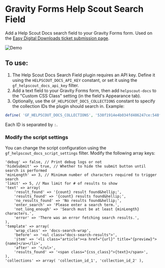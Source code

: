 # Gravity Forms Help Scout Search Field

Add a Help Scout Docs search field to your Gravity Forms form. Used on the [Easy Digital Downloads ticket submission page](https://easydigitaldownloads.com/support/).

![Demo](https://pippinspluginscom.c.presscdn.com/wp-content/uploads/2016/06/Jun-28-2016-13-44-03.gif)

## To use:

1. The Help Scout Docs Search Field plugin requires an API key. Define it using the `HELPSCOUT_DOCS_API_KEY` constant, or set it using the `gf_helpscout_docs_api_key` filter.
2. Add a text field to your Gravity Forms form, then add `helpscout-docs` to the "Custom CSS Class" setting (in the field's Appearance tab).
3. Optionally, use the `GF_HELPSCOUT_DOCS_COLLECTIONS` constant to specify the collection IDs the plugin should search in. Example:
```php
define( 'GF_HELPSCOUT_DOCS_COLLECTIONS', '538f1914e4b034fd486247ce:548f192ae4b07d03cb25288e:5488f10de4bs2c8d3cacdf29' );
```
Each ID is separated by `:`.

### Modify the script settings

You can change the script configuration using the `gf_helpscout_docs_script_settings` filter. Modify the following array keys:

```
'debug' => false, // Print debug logs or not
'hideSubmit' => true, // Whether to hide the submit button until search is performed
'minLength' => 3, // Minimum number of characters required to trigger search
'limit' => 5, // Max limit for # of results to show
'text' => array(
    'result_found' => '{count} result found&hellip;',
    'results_found' => '{count} results found&hellip;',
    'no_results_found' => 'No results found&hellip;',
    'enter_search' => 'Please enter a search term.',
    'not_long_enough' => 'Search must be at least {minLength} characters.',
    'error' => 'There was an error fetching search results.',
),
'template' => array(
    'wrap_class' => 'docs-search-wrap',
    'before' => '<ul class="docs-search-results">',
    'item' => '<li class="article"><a href="{url}" title="{preview}">{name}</a></li>',
    'after' => '</ul>',
    'results_found' => '<span class="{css_class}">{text}</span>',
),
'collections' => array( 'collection_id_1', 'collection_id_2' ),
```
